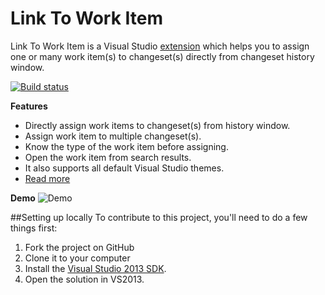 Link To Work Item
==============

Link To Work Item is a Visual Studio [extension](http://visualstudiogallery.msdn.microsoft.com/af28fbc6-e90e-4f06-94d0-21c8bbac9685)  which helps you to assign one or many work item(s) to changeset(s) directly from changeset history window. 

[![Build status](https://ci.appveyor.com/api/projects/status/indlc2jhod6u8x7w)](https://ci.appveyor.com/project/onlyutkarsh/linktoworkitem)

**Features**

- Directly assign work items to changeset(s) from history window.
- Assign work item to multiple changeset(s).
- Know the type of the work item before assigning.
- Open the work item from search results.
- It also supports all default Visual Studio themes.
- [Read more](http://geekswithblogs.net/onlyutkarsh/archive/2014/08/11/link-to-work-item-ndash-visual-studio-extension-to-link.aspx)

**Demo**
![Demo](http://i.imgur.com/5xfRsSN.gif)

##Setting up locally
To contribute to this project, you'll need to do a few things first:

 1. Fork the project on GitHub
 1. Clone it to your computer
 1. Install the [Visual Studio 2013 SDK](http://www.microsoft.com/visualstudio/eng/downloads#d-vs-sdk).
 1. Open the solution in VS2013.
